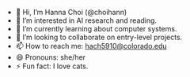 - 👋 Hi, I’m Hanna Choi (@choihann)
- 👀 I’m interested in AI research and reading.
- 🌱 I’m currently learning about computer systems.
- 💞️ I’m looking to collaborate on entry-level projects.
- 📫 How to reach me: hach5910@colorado.edu
- 😄 Pronouns: she/her
- ⚡ Fun fact: I love cats.

